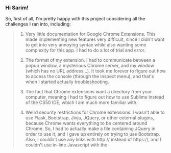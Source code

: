 ### Hi Sarim!

So, first of all, I'm pretty happy with this project considering all the challenges I ran into, including:

> 1. Very little documentation for Google Chrome Extensions. This made implementing new features very difficult, since I didn't want to get into very annoying syntax while also wanting some complexity for this app. I had to do a lot of trial and error.
>
> 2. The format of my extension. I had to communicate between a popup window, a mysterious Chrome server, and my window (which has no URL address...). It took me forever to figure out how to access the console (through the Inspect menu), and that's when I started actually troubleshooting.
>
> 3. The fact that Chrome extensions want a directory from your computer, meaning I had to figure out how to use Sublime instead of the CS50 IDE, which I am much more familiar with.
>
> 4. Weird security restrictions for Chrome extensions. I wasn't able to use Flask, Bootstrap, Jinja, JQuery, or other external plugins, because Chrome wants everything to be centered around Chrome. So, I had to actually make a file containing JQuery in order to use it, and I gave up entirely on trying to use Bootstrap. Also, I couldn't use any links with http:// instead of https://, and I couldn't use in-line Javascript with the <script> tag in HTML, so I had to extract all Javascript into specific Javascript files.
>
> 5. API's wouldn't work. I tried so many different API's for the local weather widget, because all the good ones weren't free, and all the free ones wouldn't work...

So all in all, I spent so much more time debugging than actually designing. I think if I had more time, this project would be so much more complete.

In any case, onto...


FEATURES AND FILES:
----------------------

> MANDATORY FILES (manifest.json)
> POPUP (popup.html, popup.js, popup.css)
> NEWTAB (newtab.html, newtab.js, newtab.css)
> THEMES (theme.html, theme.js)
> DATE AND TIME (time.js)
> WEATHER (weather.js)
> BOOKMARKS (bookmarks.js)
> NOTES (notes.html, notes.js)


MANDATORY FILES:
----------------------

> manifest.json is the basic framework of this Chrome extension. Most of this is pretty self-explanatory, but I had to access "storage", "activeTab", and "geolocation" to build this extension. This is also where I defined my new homepage and my popup HTML files.

### POPUP

> The popup is a basic HTML form with a sidebar that functions as my settings menu. You can access this through the Google Chrome toolbar. This is where you have options to configure the theme, bookmarks, and notes. If I had more time, I would have offered more options for date, time, and weather. I would also have made error-checking for this form more complete.
> Something to note is that the Bookmarks options menu is a little clunky... It's not a dynamic list of bookmarks, but simply a list of links. If I had more time, I would try to implement a more user-friendly bookmarks menu. As it is, I just set "autocomplete" to on... sorry!


### NEWTAB

> This is what all of the popup options affect. Fairly self-explanatory.

### THEMES

> As for themes, theme.html gives options for themes such as background color, secondary background color, border color, font, and font color. Then, upon submitting the form, your chosen values are stored in the Chrome storage space via "chrome.storage.sync.set" and inputted into CSS variables, which affects newtab.css.

### DATE AND TIME

> These features do not yet have user interaction, but simply display the date and time dynamically. I update this clock via a function in time.js, and then insert it into newtab.html using the "innerhtml" utility.

### WEATHER

> For the weather, I used multiple API's to first detect your IP address, then detect your longitude/latitude based on your IP address, then detect your locat weather based on your longitude/latitude. If I had more time, I would have added a Celsius option, as well as other options to set your location.

### BOOKMARKS

> For bookmarks, I use string concatenation to join text and a link in a HTML link tag, and then enter that link tag into newtab.html. You can display a maximum of 10 links.

### NOTES

> You can also input a note into notes.html and have it show on newtab.html. I enabled scrolling so it doesn't matter how long your note is.


And that's it! I wish I had more time to fully flesh this app out, but I had fun learning about Chrome extensions and the way Chrome storage works. I hit most of my "good" and "better" goals, so I am happy with how this extension turned out. In fact, I'm using it now as my own homepage window!

Best,
Christie


SOURCES
---------------
Sources used in this project (not all cited throughout the project, because it's hard to track where I found info. All copied code is cited properly in my code):

> https://developer.chrome.com/extensions/getstarted

> https://medium.freecodecamp.org/how-to-create-and-publish-a-chrome-extension-in-20-minutes-6dc8395d7153

> https://www.w3schools.com/w3css/w3css_sidebar.asp

> https://www.w3schools.com/howto/howto_js_sidenav.asp

> https://stackoverflow.com/questions/8027423/how-to-check-if-a-string-is-a-valid-hex-color-representation

> https://developer.mozilla.org/en-US/docs/Web/Events/DOMContentLoaded

> https://developer.chrome.com/extensions/messaging

> https://www.w3schools.com/js/js_function_parameters.asp

> https://developer.chrome.com/extensions/storage

> https://www.w3schools.com/html/html_css.asp

> https://openweathermap.org/city

> https://plainjs.com/javascript/manipulation/append-or-prepend-to-an-element-29/

> https://css-tricks.com/updating-a-css-variable-with-javascript/